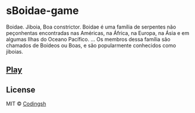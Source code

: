 # sBoidae-game

Boidae. Jiboia, Boa constrictor. Boidae é uma família de serpentes não peçonhentas encontradas nas Américas, na África, na Europa, na Ásia e em algumas Ilhas do Oceano Pacífico. ... Os membros dessa família são chamados de Boídeos ou Boas, e são popularmente conhecidos como jiboias.

>
## [Play](https://developerfred.github.io/boida-game/)

## License

MIT © [Codingsh](https://codingsh.xyz)
